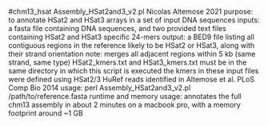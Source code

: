 #chm13_hsat
Assembly_HSat2and3_v2.pl
Nicolas Altemose 2021
  purpose: to annotate HSat2 and HSat3 arrays in a set of input DNA sequences
  inputs: a fasta file containing DNA sequences, and two provided text files containing HSat2 and HSat3 specific 24-mers
  output: a BED9 file listing all contiguous regions in the reference likely to be HSat2 or HSat3, along with their strand orientation
  note: merges all adjacent regions within 5 kb (same strand, same type)
  HSat2_kmers.txt and HSat3_kmers.txt must be in the same directory in which this script is executed
    the kmers in these input files were defined using HSat2/3 HuRef reads identified in Altemose et al. PLoS Comp Bio 2014
  usage: perl Assembly_HSat2and3_v2.pl /path/to/reference.fasta
  runtime and memory usage: annotates the full chm13 assembly in about 2 minutes on a macbook pro, with a memory footprint around ~1 GB
